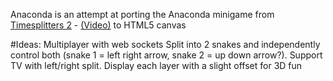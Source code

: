 Anaconda is an attempt at porting the Anaconda minigame from [Timesplitters 2](http://en.wikipedia.org/wiki/TimeSplitters_2 "Timesplitters 2") - [(Video)](http://www.youtube.com/watch?v=h22thYhPCNw "Anaconda video")
 to HTML5 canvas


#Ideas:
	Multiplayer with web sockets
	Split into 2 snakes and independently control both (snake 1 = left right arrow, snake 2 = up down arrow?).
	Support TV with left/right split. Display each layer with a slight offset for 3D fun
